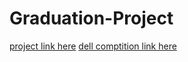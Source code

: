 # Graduation-Project
[project link here](https://www.youtube.com/watch?v=I0G7fp1eV68)
[dell comptition link here](https://youtu.be/fc0pSqULHTI)
